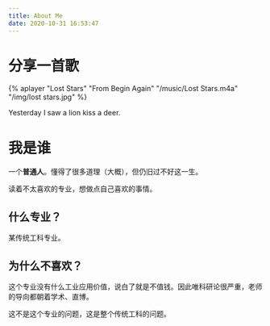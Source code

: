 ```yaml
---
title: About Me
date: 2020-10-31 16:53:47
---
```

<script src="https://cdn.jsdelivr.net/npm/aplayer/dist/APlayer.min.js"></script>
<link rel="stylesheet" href="https://cdn.jsdelivr.net/npm/aplayer/dist/APlayer.min.css">

# 分享一首歌

{% aplayer "Lost Stars" "From Begin Again" "/music/Lost Stars.m4a" "/img/lost stars.jpg" %}

Yesterday I saw a lion kiss a deer.

# 我是谁

一个**普通人**。懂得了很多道理（大概），但仍旧过不好这一生。

读着不太喜欢的专业，想做点自己喜欢的事情。

## 什么专业？

某传统工科专业。

## 为什么不喜欢？
这个专业没有什么工业应用价值，说白了就是不值钱。因此唯科研论很严重，老师的导向都朝着学术、直博。

这不是这个专业的问题，这是整个传统工科的问题。


